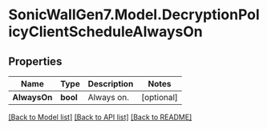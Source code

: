 # SonicWallGen7.Model.DecryptionPolicyClientScheduleAlwaysOn

## Properties

Name | Type | Description | Notes
------------ | ------------- | ------------- | -------------
**AlwaysOn** | **bool** | Always on. | [optional] 

[[Back to Model list]](../README.md#documentation-for-models) [[Back to API list]](../README.md#documentation-for-api-endpoints) [[Back to README]](../README.md)


